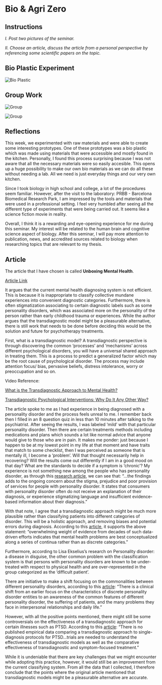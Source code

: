 
# Bio & Agri Zero

## Instructions
*I. Post two pictures of the seminar.*

*II. Choose an article, discuss the article from a personal perspective by referencing some scientific papers on the topic.*

## Bio Plastic Experiment

![Bio Plastic](../images/week3/image1.jpg)

## Group Work

![Group](../images/week3/image2.JPG)

![Group](../images/week3/image3.JPG)

## Reflections

This week, we experimented with raw materials and were able to create some interesting prototypes. One of these prototypes was a bio plastic which was made using materials that were accessible and mostly found in the kitchen. Personally, I found this process surprising because I was not aware that all the necessary materials were so easily accesible. This opens up a huge possibility to make our own bio materials as we can do all these without needing a lab. All we need is just everyday things and our very own kitchen.

Since I took biology in high school and college, a lot of the procedures seem familiar. However, after the visit to the laboratory: PRBB - Barcelona Biomedical Research Park, I am impressed by the tools and materials that were used in a professional setting. I feel very humbled after seeing all the different type of experiments that were being carried out. It seems like a science fiction movie in reality.

Overall, I think it is a rewarding and eye-opening experience for me during this seminar. My interest will be related to the human brain and cognitive science aspect of biology. After this seminar, I will pay more attention to publication, news, and accredited sources related to biology when researching topics that are relevant to my thesis.

## Article

The article that I have chosen is called **Unboxing Mental Health**. 

[Article Link](https://aeon.co/essays/common-mental-processes-often-underlie-different-diagnoses)

It argues that the current mental health diagnosing system is not efficient. This is because it is inappropriate to classify collective mundane experiences into convenient diagnostic categories. Furthermore, there is often stigmatization associating to certain diagnostic labels such as some personality disorders, which was associated more on the personality of the person rather than early childhood trauma or experiences. While the author argues that the transdiagnostic model might be a pleasurable alternative, there is still work that needs to be done before deciding this would be the solution and future for psychotherapy treatments.

First, what is a transdiagnostic model? A transdiagnostic perspective is through discovering the common ‘processes’ and ‘mechanisms’ across different psychological disorders, you will have a universal shared approach in treating them. This is a process to predict a generalized factor which may be the root cause of psychological disorder. The process may include attention focus/ bias, pervasive beliefs, distress intolerance, worry or preoccupation and so on.

Video Reference: 


[What is the Transdiagnostic Approach to Mental Health?](https://www.youtube.com/watch?v=v8fN8dfx99Q)


[Transdiagnostic Psychological Interventions: Why Do It Any Other Way?](https://www.youtube.com/watch?v=U2TLepJ_sLg)

The article spoke to me as I had experience in being diagnosed with a personality disorder and the process feels unreal to me. I remember back then I filled in an 8 question quiz in less than 10 minutes after talking to the psychiatrist. After seeing the results, I was labeled ‘mild’ with that particular personality disorder. Then there are certain treatments methods including medications and plans which sounds a lot like normal advice that anyone would give to those who are in pain. It makes me ponder: just because I happen to be at my lowest point in my life at that moment and have traits that match to some checklist, then I was perceived as someone that is mentally ill, I become a ‘problem’. Will that thought necessarily help in recovering? Will the results come out differently  if I am in a good mood on that day? What are the standards to decide if a symptom is  ‘chronic’? My experience is not something new among the people who has personality disorder, as through this [research article](https://bpded.biomedcentral.com/articles/10.1186/s40479-020-00136-4), we can see that: “...the findings adds to the ongoing concern about the stigma, prejudice and poor provision of services for people with personality disorder. It states that consumers with personality disorder often do not receive an explanation of their diagnosis, or experience stigmatizing language and insufficient evidence-based information about their diagnosis.”

With that note, I agree that a transdiagnostic approach might be much more plausible rather than classifying patients into different categories of disorder. This will be a holistic approach, and removing biases and potential errors during diagnosis. According to this [article](https://psycnet.apa.org/fulltext/2020-10232-001.html), it supports the above statement: “overwhelming weight of evidence from decades of such data-driven efforts indicates that mental health problems are best conceptualized along a series of continua rather than as discrete categories.” 

Furthermore, according to Lisa Ekselius’s research on Personality disorder: a disease in disguise, the other common problem with the classification system is that persons with personality disorders are known to be under-treated with respect to physical health and are over-represented in the group categorized as the ‘difficult patient’.

There are initiative to make a shift focusing on the commonalities between different personality disorders, according to this [article](https://www.ncbi.nlm.nih.gov/pmc/articles/PMC6327594/): “There is a clinical shift from an earlier focus on the characteristics of discrete personality disorder entities to an awareness of the common features of different personality disorder, the suffering of patients, and the many problems they face in interpersonal relationships and daily life.”

However, wIth all the positive points mentioned, there might still  be some controversials on the effectiveness of a transdiagnostic approach for certain illnesses such as PTSD. According to this [article](https://www.ncbi.nlm.nih.gov/pmc/articles/PMC5582803/): “There is no published empirical data comparing a transdiagnostic approach to single-diagnosis protocols for PTSD…trials are needed to understand the effectiveness of transdiagnostic models as well as the comparative effectiveness of transdiagnostic and symptom-focused treatment.”

While it is undeniable that there are key challenges that we might encounter while adopting this practice, however, it would still be an improvement from the current classifying system. From all the data that I collected, I therefore conclude that the points where the original article mentioned that transdiagnostic models might be a pleasurable alternative are accurate. 






